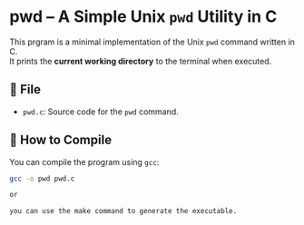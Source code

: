 # pwd – A Simple Unix `pwd` Utility in C

This prgram is a minimal implementation of the Unix `pwd` command written in C.  
It prints the **current working directory** to the terminal when executed.

## 📁 File

- `pwd.c`: Source code for the `pwd` command.

## 🔧 How to Compile

You can compile the program using `gcc`:

```bash
gcc -o pwd pwd.c

or 

you can use the make command to generate the executable.

